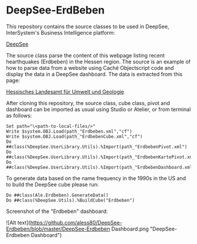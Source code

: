 # DeepSee-ErdBeben
This repository contains the source classes to be used in DeepSee, InterSystem's Business Intelligence platform: 

[DeepSee](http://www.intersystems.com/our-products/embedded-technologies/deepsee/ "DeepSee")


The source class parse the content of this webpage listing recent hearthquakes (Erdbeben) in the Hessen region. The source is an example of how to parse data from a website using Caché Objectscript code and display the data in a DeepSee dashboard. The data is extracted from this page: 

[Hessisches Landesamt für Umwelt und Geologie](http://www.hlug.de/start/geologie/erdbeben/aktuelle-ereignisse.html "")

After cloning this repository, the source class, cube class, pivot and dashboard can be imported as usual using Studio or Atelier, or from terminal as follows:

```
Set path="\<path-to-local-files/>"
Write $system.OBJ.Load(path_"Erdbeben.xml","cf")
Write $system.OBJ.Load(path_"ErdbebenCube.xml","cf")
Do ##class(%DeepSee.UserLibrary.Utils).%Import(path_"ErdbebenPivot.xml")
Do ##class(%DeepSee.UserLibrary.Utils).%Import(path_"ErdbebenKartePivot.xml")
Do ##class(%DeepSee.UserLibrary.Utils).%Import(path_"ErdbebenDashboard.xml")
```

To generate data based on the name frequency in the 1990s in the US and to build the DeepSee cube please run: 

```
Do ##class(Ale.Erdbeben).GenerateData() 
Do ##class(%DeepSee.Utils).%BuildCube("Erdbeben")
```

Screenshot of the "Erdbeben" dashboard:

![Alt text](https://github.com/aless80/DeepSee-Erdbeben/blob/master/DeepSee-Erdbeben Dashboard.png "DeepSee-Erdbeben Dashboard")

